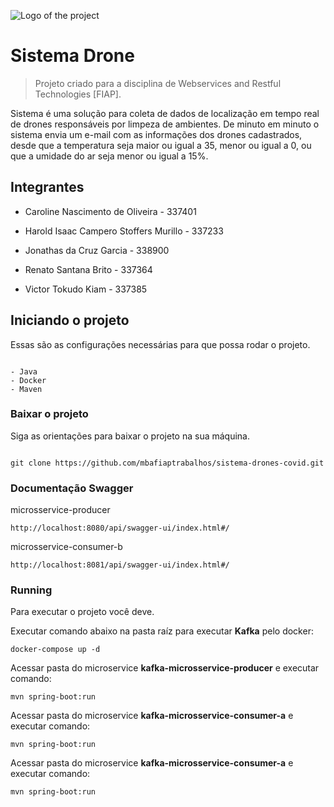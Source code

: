 
![Logo of the project](https://github.com/mbafiaptrabalhos/sistema-drones/blob/develop/index/assets/droneBranco.png)

  

# Sistema Drone

> Projeto criado para a disciplina de Webservices and Restful Technologies [FIAP].

 
Sistema é uma solução para coleta de dados de localização em tempo real de drones responsáveis por limpeza de ambientes. 
De minuto em minuto o sistema envia um e-mail com as informações dos drones cadastrados, desde que a temperatura seja maior ou igual a 35, menor ou igual a 0, ou que a umidade do ar seja menor ou igual a 15%.
 

## Integrantes

  

- Caroline Nascimento de Oliveira - 337401

- Harold Isaac Campero Stoffers Murillo - 337233

- Jonathas da Cruz Garcia - 338900

- Renato Santana Brito - 337364

- Victor Tokudo Kiam - 337385

  

## Iniciando o projeto

  

Essas são as configurações necessárias para que possa rodar o projeto.

  

```shell

- Java
- Docker
- Maven

```

  

### Baixar o projeto

  

Siga as orientações para baixar o projeto na sua máquina.

  

```shell

git clone https://github.com/mbafiaptrabalhos/sistema-drones-covid.git

```

### Documentação Swagger

microsservice-producer

```
http://localhost:8080/api/swagger-ui/index.html#/
```


microsservice-consumer-b

```
http://localhost:8081/api/swagger-ui/index.html#/
```

### Running  

Para executar o projeto você deve.
  
  Executar comando abaixo na pasta raíz para executar **Kafka** pelo docker:
  ```shell
docker-compose up -d
```

Acessar pasta do microservice **kafka-microsservice-producer** e executar comando:

```shell
mvn spring-boot:run
```
Acessar pasta do microservice **kafka-microsservice-consumer-a** e executar comando:

```shell
mvn spring-boot:run
```

Acessar pasta do microservice **kafka-microsservice-consumer-a** e executar comando:

```shell
mvn spring-boot:run
```
  
